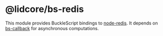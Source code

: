 # @lidcore/bs-redis

This module provides BuckleScript bindings to [node-redis](https://github.com/NodeRedis/node_redis).  It depends on [bs-callback](https://github.com/lidcore/bs-callback) for asynchronous computations.
